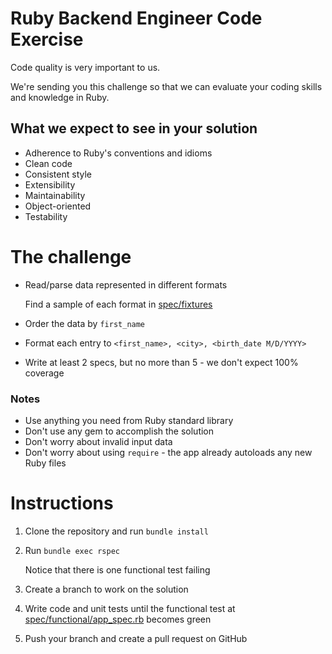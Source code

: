 # Ruby Backend Engineer Code Exercise

Code quality is very important to us.

We're sending you this challenge so that we can evaluate your coding skills and knowledge in Ruby.

## What we expect to see in your solution

- Adherence to Ruby's conventions and idioms
- Clean code
- Consistent style
- Extensibility
- Maintainability
- Object-oriented
- Testability

# The challenge

- Read/parse data represented in different formats

  Find a sample of each format in [spec/fixtures](spec/fixtures)

- Order the data by `first_name`

- Format each entry to `<first_name>, <city>, <birth_date M/D/YYYY>`

- Write at least 2 specs, but no more than 5 - we don't expect 100% coverage

### Notes

- Use anything you need from Ruby standard library
- Don't use any gem to accomplish the solution
- Don't worry about invalid input data
- Don't worry about using `require` - the app already autoloads any new Ruby files

# Instructions

1. Clone the repository and run `bundle install`

2. Run `bundle exec rspec`

   Notice that there is one functional test failing

3. Create a branch to work on the solution

4. Write code and unit tests until the functional test at [spec/functional/app_spec.rb](spec/functional/app_spec.rb) becomes green

5. Push your branch and create a pull request on GitHub
